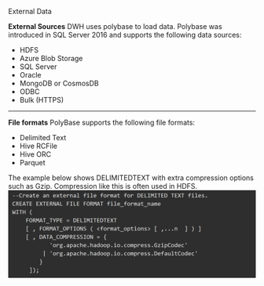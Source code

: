 External Data 

**External Sources**
DWH uses polybase to load data. Polybase was introduced in SQL Server 2016 and supports the following data sources:
- HDFS
- Azure Blob Storage
- SQL Server
- Oracle
- MongoDB or CosmosDB
- ODBC
- Bulk (HTTPS)

***
**File formats**
PolyBase supports the following file formats:

- Delimited Text
- Hive RCFile
- Hive ORC
- Parquet

The example below shows DELIMITEDTEXT with extra compression options such as Gzip. Compression like this is often used in HDFS.
![e846c98c710b8993da2f21d827609e48.png](../_resources/6b0c61630c3f4762a3f7ef02c53c568a.png)


